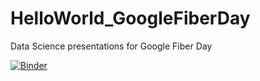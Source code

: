 # HelloWorld_GoogleFiberDay
Data Science presentations for Google Fiber Day

[![Binder](http://mybinder.org/badge.svg)](http://mybinder.org:/repo/jrigelo/helloworld)
